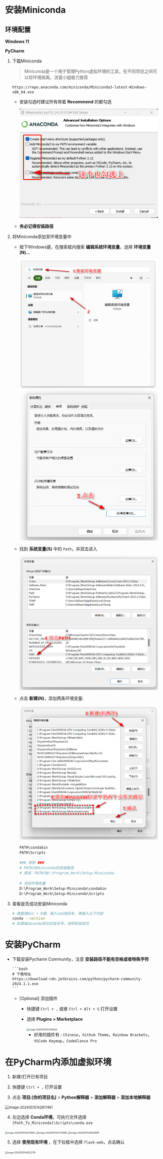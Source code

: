 # 安装Miniconda

## 环境配置

**Windows 11**

**PyCharm**

1. 下载Miniconda

   > Miniconda是一个用于管理Python虚拟环境的工具，在不同项目之间可以将环境隔离。流萤小姐极力推荐

    ```
    https://repo.anaconda.com/miniconda/Miniconda3-latest-Windows-x86_64.exe
    ```

    * 安装勾选时建议所有带着 **Recommend** 的都勾选

       ![image-20240520122438976](assets/image-20240520122438976.png)

    * **务必记得安装路径**

    

2. 将Miniconda添加至环境变量中

    * 按下Windows键，在搜索框内搜索 **编辑系统环境变量**，选择 **环境变量(N)...**

        <img src="assets/image-20240515144616447.png" alt="image-20240515144616447" style="zoom:50%;" />

        <img src="assets/image-20240515145018687.png" alt="image-20240515145018687" style="zoom: 80%;" />

    * 找到 **系统变量(S)** 中的 `Path`，并双击进入

        <img src="assets/image-20240515145055234.png" alt="image-20240515145055234" style="zoom:67%;" />

    * 点击 **新建(N)**，添加两条环境变量:

        <img src="assets/image-20240515145111500.png" alt="image-20240515145111500" style="zoom:67%;" />

        ```bash
        PATH\condabin
        PATH\Scripts
        
        ### 举例 ###
        # PATH为Miniconda的安装路径
        # 假设：PATH为D:\Program_Work\Setup-Miniconda
        
        # 添加环境变量
        D:\Program_Work\Setup-Miniconda\condabin
        D:\Program_Work\Setup-Miniconda\Scripts
        ```

    

3. 查看是否成功安装Miniconda

    ```bash
   # 键盘按Win + R键，输入cmd按回车，再输入以下内容
    conda --version
   # 如果输出conda和对应版本号，说明安装成功
   ```





# 安装PyCharm

  * 下载安装Pycharm Community，注意 **安装路径不能有空格或者特殊字符**

        ```bash
        # 下载地址
        https://download-cdn.jetbrains.com/python/pycharm-community-2024.1.1.exe
        ```
      
    * [Optional] 添加插件

        * 快捷键 `Ctrl + ,` 或者 `Ctrl + Alt + S` 打开设置
        
        * 选择 **Plugins > Marketplace**
        
            <img src="assets/image-20240515153109264.png" alt="image-20240515153109264" style="zoom:50%;" />
        
            * 好用的插件有 : `Chinese`，`Github Theme`，`Rainbow Brackets`，`VSCode Keymap`，`CodeGlance Pro`
            

# 在PyCharm内添加虚拟环境

1. 新建/打开已有项目
   
2. 快捷键 `Ctrl + ,` 打开设置
   
3. 点击 **项目:[你的项目名]** >  **Python解释器** >  **添加解释器**  >  **添加本地解释器**
        

<img src="assets/image-20240515142817461.png" alt="image-20240515142817461" style="zoom:80%;" />
        
4. 左边选择 **Conda环境**，可执行文件选择`[Path_To_Miniconda]\Scripts\conda.exe`
        

<img src="assets/image-20240515143211684.png" alt="image-20240515143211684" style="zoom: 50%;" />
        

<img src="assets/image-20240515143734908.png" alt="image-20240515143734908" style="zoom:50%;" />
        

<img src="assets/image-20240515143820890.png" alt="image-20240515143820890" style="zoom: 50%;" />
        

5. 选择 **使用现有环境** ，在下拉框中选择 `flask-web`，点击确认
        

<img src="assets/image-20240515144222714.png" alt="image-20240515144222714" style="zoom: 50%;" />